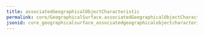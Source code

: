 ```yaml
---
title: associatedGeographicalObjectCharacteristic
permalink: core/GeographicalSurface.associatedGeographicalObjectCharacteristic.html
jsonid: core_geographicalsurface_associatedgeographicalobjectcharacteristic
---
```


